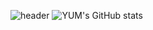 ![header](https://capsule-render.vercel.app/api?type=waving&color=auto&height=300&section=header&text=yumyum123&fontSize=90)
![YUM's GitHub stats](https://github-readme-stats.vercel.app/api?username=Yum&theme=react&show_icons=true)
